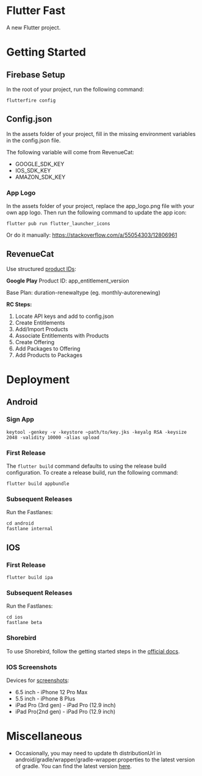 # Flutter Fast

A new Flutter project.

# Getting Started

## Firebase Setup

In the root of your project, run the following command:

```
flutterfire config
```

## Config.json

In the assets folder of your project, fill in the missing environment variables in the config.json file.

The following variable will come from RevenueCat:

- GOOGLE_SDK_KEY
- IOS_SDK_KEY
- AMAZON_SDK_KEY

### App Logo

In the assets folder of your project, replace the app_logo.png file with your own app logo. Then run the following command to update the app icon:

```
flutter pub run flutter_launcher_icons
```

Or do it manually: https://stackoverflow.com/a/55054303/12806961

## RevenueCat
Use structured [product IDs](https://www.revenuecat.com/docs/android-products#tips-for-creating-robust-product-ids):

**Google Play**
Product ID: app_entitlement_version

Base Plan: duration-renewaltype (eg. monthly-autorenewing)

**RC Steps:**
1. Locate API keys and add to config.json
2. Create Entitlements
3. Add/Import Products
4. Associate Entitlements with Products
5. Create Offering
6. Add Packages to Offering
7. Add Products to Packages


# Deployment

## Android

### Sign App
```agsl
keytool -genkey -v -keystore ~path/to/key.jks -keyalg RSA -keysize 2048 -validity 10000 -alias upload
```

### First Release
The `flutter build` command defaults to using the release build configuration. To create a release build, run the following command:
```agsl
flutter build appbundle
```

### Subsequent Releases
Run the Fastlanes:
```agsl
cd android
fastlane internal
```

## IOS

### First Release
```agsl
flutter build ipa
```

### Subsequent Releases
Run the Fastlanes:
```agsl
cd ios
fastlane beta
```

### Shorebird

To use Shorebird, follow
the getting started steps in the [official docs](https://docs.shorebird.dev/).

### IOS Screenshots

Devices for [screenshots](https://stackoverflow.com/questions/53297870/wrong-screenshot-size-in-xcode-10-using-simulator):

- 6.5 inch - iPhone 12 Pro Max
- 5.5 inch - iPhone 8 Plus
- iPad Pro (3rd gen) - iPad Pro (12.9 inch)
- iPad Pro(2nd gen) - iPad Pro (12.9 inch)

# Miscellaneous

- Occasionally, you may need to update th distributionUrl in android/gradle/wrapper/gradle-wrapper.properties to the latest version of gradle. You can
  find the latest version [here](https://services.gradle.org/distributions/).